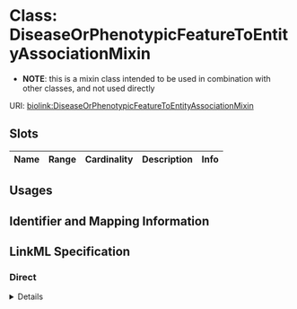 # Class: DiseaseOrPhenotypicFeatureToEntityAssociationMixin



* __NOTE__: this is a mixin class intended to be used in combination with other classes, and not used directly


URI: [biolink:DiseaseOrPhenotypicFeatureToEntityAssociationMixin](https://w3id.org/biolink/vocab/DiseaseOrPhenotypicFeatureToEntityAssociationMixin)



<!-- no inheritance hierarchy -->



## Slots

| Name | Range | Cardinality | Description  | Info |
| ---  | --- | --- | --- | --- |


## Usages



## Identifier and Mapping Information









## LinkML Specification

<!-- TODO: investigate https://stackoverflow.com/questions/37606292/how-to-create-tabbed-code-blocks-in-mkdocs-or-sphinx -->

### Direct

<details>
```yaml
name: disease or phenotypic feature to entity association mixin
from_schema: https://w3id.org/biolink/biolink-model
mixin: true
slot_usage:
  subject:
    name: subject
    description: disease or phenotype
    examples:
    - value: MONDO:0017314
      description: Ehlers-Danlos syndrome, vascular type
    - value: MP:0013229
      description: abnormal brain ventricle size
    range: disease or phenotypic feature
defining_slots:
- subject

```
</details>

### Induced

<details>
```yaml
name: disease or phenotypic feature to entity association mixin
from_schema: https://w3id.org/biolink/biolink-model
mixin: true
slot_usage:
  subject:
    name: subject
    description: disease or phenotype
    examples:
    - value: MONDO:0017314
      description: Ehlers-Danlos syndrome, vascular type
    - value: MP:0013229
      description: abnormal brain ventricle size
    range: disease or phenotypic feature
defining_slots:
- subject

```
</details>